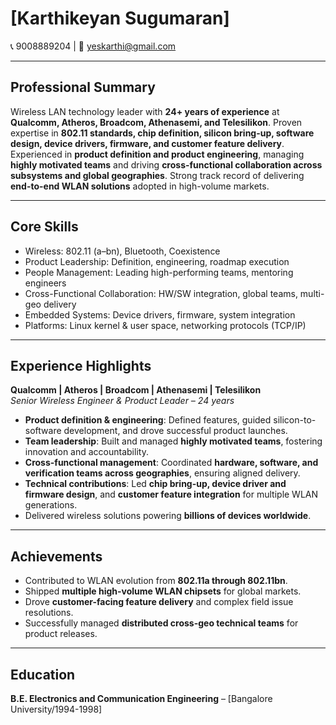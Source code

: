 # [Karthikeyan Sugumaran]  
📞 9008889204 | 📧 yeskarthi@gmail.com

---

## Professional Summary  
Wireless LAN technology leader with **24+ years of experience** at **Qualcomm, Atheros, Broadcom, Athenasemi, and Telesilikon**. Proven expertise in **802.11 standards, chip definition, silicon bring-up, software design, device drivers, firmware, and customer feature delivery**. Experienced in **product definition and product engineering**, managing **highly motivated teams** and driving **cross-functional collaboration across subsystems and global geographies**. Strong track record of delivering **end-to-end WLAN solutions** adopted in high-volume markets.  

---

## Core Skills  
- Wireless: 802.11 (a–bn), Bluetooth, Coexistence  
- Product Leadership: Definition, engineering, roadmap execution  
- People Management: Leading high-performing teams, mentoring engineers  
- Cross-Functional Collaboration: HW/SW integration, global teams, multi-geo delivery  
- Embedded Systems: Device drivers, firmware, system integration  
- Platforms: Linux kernel & user space, networking protocols (TCP/IP)  

---

## Experience Highlights  
**Qualcomm | Atheros | Broadcom | Athenasemi | Telesilikon**  
*Senior Wireless Engineer & Product Leader – 24 years*  
- **Product definition & engineering**: Defined features, guided silicon-to-software development, and drove successful product launches.  
- **Team leadership**: Built and managed **highly motivated teams**, fostering innovation and accountability.  
- **Cross-functional management**: Coordinated **hardware, software, and verification teams across geographies**, ensuring aligned delivery.  
- **Technical contributions**: Led **chip bring-up, device driver and firmware design**, and **customer feature integration** for multiple WLAN generations.  
- Delivered wireless solutions powering **billions of devices worldwide**.  

---

## Achievements  
- Contributed to WLAN evolution from **802.11a through 802.11bn**.  
- Shipped **multiple high-volume WLAN chipsets** for global markets.  
- Drove **customer-facing feature delivery** and complex field issue resolutions.  
- Successfully managed **distributed cross-geo technical teams** for product releases.  

---

## Education  
**B.E. Electronics and Communication Engineering** – [Bangalore University/1994-1998]  
